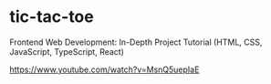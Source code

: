 # tic-tac-toe
Frontend Web Development: In-Depth Project Tutorial (HTML, CSS, JavaScript, TypeScript, React)

https://www.youtube.com/watch?v=MsnQ5uepIaE
